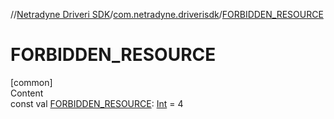 //[Netradyne Driveri SDK](../index.md)/[com.netradyne.driverisdk](index.md)/[FORBIDDEN_RESOURCE](-f-o-r-b-i-d-d-e-n_-r-e-s-o-u-r-c-e.md)



# FORBIDDEN_RESOURCE  
[common]  
Content  
const val [FORBIDDEN_RESOURCE](-f-o-r-b-i-d-d-e-n_-r-e-s-o-u-r-c-e.md): [Int](https://kotlinlang.org/api/latest/jvm/stdlib/kotlin/-int/index.html) = 4  



